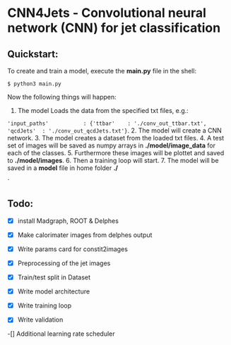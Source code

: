 # CNN4Jets - Convolutional neural network (CNN) for jet classification
## Quickstart:
To create and train a model, execute the **main.py** file in the shell:

`$ python3 main.py`

Now the following things will happen:

1. The model Loads the data from the specified txt files, e.g.:

`'input_paths'           : {'ttbar'    : './conv_out_ttbar.txt',
                           'qcdJets'  : './conv_out_qcdJets.txt'}`.
2. The model will create a CNN network.
3. The model creates a dataset from the loaded txt files.
4. A test set of images will be saved as numpy arrays in **./model/image_data** for each of the classes.
5. Furthermore these images will be plottet and saved to **./model/images**.
6. Then a training loop will start.
7. The model will be saved in a **model** file in home folder **./**




`


## Todo:

-[x] install Madgraph, ROOT & Delphes

-[x] Make calorimater images from delphes output

-[x] Write params card for constit2images

-[x] Preprocessing of the jet images

-[x] Train/test split in Dataset

-[x] Write model architecture

-[x] Write training loop

-[x] Write validation

-[] Additional learning rate scheduler
